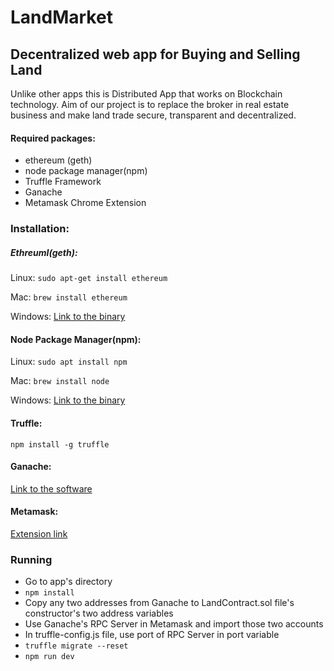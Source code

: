 # LandMarket

## Decentralized web app for Buying and Selling Land
Unlike other apps this is Distributed App that works on Blockchain technology. Aim of our project is to replace the broker 
in real estate business and make land trade secure, transparent and decentralized.

#### Required packages:
- ethereum (geth)
- node package manager(npm)
- Truffle Framework
- Ganache
- Metamask Chrome Extension

### Installation:
##### EthreumI(geth):

Linux: `sudo apt-get install ethereum`

Mac: `brew install ethereum`

Windows: [Link to the binary](https://geth.ethereum.org/downloads/)

#### Node Package Manager(npm):

 Linux: `sudo apt install npm`

 Mac: `brew install node`

 Windows: [Link to the binary](https://nodejs.org/en/download/)

#### Truffle:

`npm install -g truffle`

#### Ganache:
[Link to the software](https://www.trufflesuite.com/ganache)

#### Metamask:
[Extension link](https://metamask.io/)



### Running
- Go to app's directory
- `npm install`
- Copy any two addresses from Ganache to LandContract.sol file's constructor's two address variables
- Use Ganache's RPC Server in Metamask and import those two accounts
- In truffle-config.js file, use port of RPC Server in port variable
- `truffle migrate --reset`
- `npm run dev`



